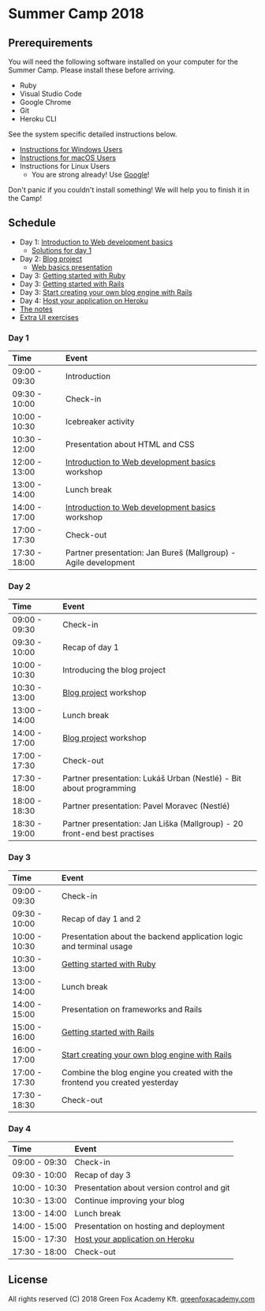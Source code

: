 # Summer Camp 2018

## Prerequirements

You will need the following software installed on your computer for the Summer
Camp. Please install these before arriving.

- Ruby
- Visual Studio Code
- Google Chrome
- Git
- Heroku CLI

See the system specific detailed instructions below.

- [Instructions for Windows Users](prerequirements-windows.md)
- [Instructions for macOS Users](prerequirements-macos.md)
- Instructions for Linux Users
  - You are strong already! Use [Google](https://www.google.com/)!

Don't panic if you couldn't install something! We will help you to finish it in
the Camp!

## Schedule

- Day 1: [Introduction to Web development basics](web-development-basics.md)
  - [Solutions for day 1](solutions/day-01)
- Day 2: [Blog project](blog-project.md)
  - [Web basics presentation](https://docs.google.com/presentation/d/1BRkqewW8a5JQGnCv3ynbxhgr0BjwSuk3v7YmJLQIAkE/edit?usp=sharing)
- Day 3: [Getting started with Ruby](ruby-getting-started.md)
- Day 3: [Getting started with Rails](rails-getting-started.md)
- Day 3: [Start creating your own blog engine with Rails](rails-my-blog.md)
- Day 4: [Host your application on Heroku](hosting.md)
- [The notes](notes.md)
- [Extra UI exercises](extra-ui-exercises.md)

### Day 1

| Time          | Event                                                                        |
| :------------ | :--------------------------------------------------------------------------- |
| 09:00 - 09:30 | Introduction                                                                 |
| 09:30 - 10:00 | Check-in                                                                     |
| 10:00 - 10:30 | Icebreaker activity                                                          |
| 10:30 - 12:00 | Presentation about HTML and CSS                                              |
| 12:00 - 13:00 | [Introduction to Web development basics](web-development-basics.md) workshop |
| 13:00 - 14:00 | Lunch break                                                                  |
| 14:00 - 17:00 | [Introduction to Web development basics](web-development-basics.md) workshop |
| 17:00 - 17:30 | Check-out                                                                    |
| 17:30 - 18:00 | Partner presentation: Jan Bureš (Mallgroup) - Agile development              |

### Day 2

| Time          | Event                                                                     |
| :------------ | :------------------------------------------------------------------------ |
| 09:00 - 09:30 | Check-in                                                                  |
| 09:30 - 10:00 | Recap of day 1                                                            |
| 10:00 - 10:30 | Introducing the blog project                                              |
| 10:30 - 13:00 | [Blog project](blog-project.md) workshop                                  |
| 13:00 - 14:00 | Lunch break                                                               |
| 14:00 - 17:00 | [Blog project](blog-project.md) workshop                                  |
| 17:00 - 17:30 | Check-out                                                                 |
| 17:30 - 18:00 | Partner presentation: Lukáš Urban (Nestlé) - Bit about programming        |
| 18:00 - 18:30 | Partner presentation: Pavel Moravec (Nestlé)                              |
| 18:30 - 19:00 | Partner presentation: Jan Liška (Mallgroup) - 20 front-end best practises |

### Day 3

| Time          | Event                                                                       |
| :------------ | :-------------------------------------------------------------------------- |
| 09:00 - 09:30 | Check-in                                                                    |
| 09:30 - 10:00 | Recap of day 1 and 2                                                        |
| 10:00 - 10:30 | Presentation about the backend application logic and terminal usage         |
| 10:30 - 13:00 | [Getting started with Ruby](ruby-getting-started.md)                        |
| 13:00 - 14:00 | Lunch break                                                                 |
| 14:00 - 15:00 | Presentation on frameworks and Rails                                        |
| 15:00 - 16:00 | [Getting started with Rails](rails-getting-started.md)                      |
| 16:00 - 17:00 | [Start creating your own blog engine with Rails](rails-my-blog.md)          |
| 17:00 - 17:30 | Combine the blog engine you created with the frontend you created yesterday |
| 17:30 - 18:30 | Check-out                                                                   |

### Day 4

| Time          | Event                                         |
| :------------ | :-------------------------------------------- |
| 09:00 - 09:30 | Check-in                                      |
| 09:30 - 10:00 | Recap of day 3                                |
| 10:00 - 10:30 | Presentation about version control and git    |
| 10:30 - 13:00 | Continue improving your blog                  |
| 13:00 - 14:00 | Lunch break                                   |
| 14:00 - 15:00 | Presentation on hosting and deployment        |
| 15:00 - 17:30 | [Host your application on Heroku](hosting.md) |
| 17:30 - 18:00 | Check-out                                     |

## License

All rights reserved (C) 2018 Green Fox Academy Kft. [greenfoxacademy.com](http://greenfoxacademy.com)
